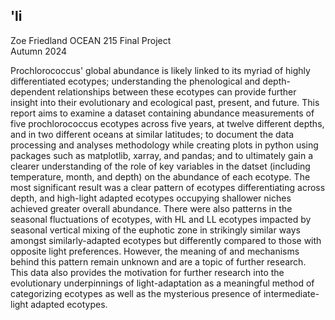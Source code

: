 ## 'li

Zoe Friedland
OCEAN 215 Final Project  
Autumn 2024  

Prochlorococcus' global abundance is likely linked to its myriad of highly differentiated ecotypes; understanding the phenological and depth-dependent relationships between these ecotypes can provide further insight into their evolutionary and ecological past, present, and future. This report aims to examine a dataset containing abundance measurements of five prochlorococcus ecotypes across five years, at twelve different depths, and in two different oceans at similar latitudes; to document the data processing and analyses methodology while creating plots in python using packages such as matplotlib, xarray, and pandas; and to ultimately gain a clearer understanding of the role of key variables in the datset (including temperature, month, and depth) on the abundance of each ecotype. The most significant result was a clear pattern of ecotypes differentiating across depth, and high-light adapted ecotypes occupying shallower niches achieved greater overall abundance. There were also patterns in the seasonal fluctuations of ecotypes, with HL and LL ecotypes impacted by seasonal vertical mixing of the euphotic zone in strikingly similar ways amongst similarly-adapted ecotypes but differently compared to those with opposite light preferences. However, the meaning of and mechanisms behind this pattern remain unknown and are a topic of further research. This data also provides the motivation for further research into the evolutionary underpinnings of light-adaptation as a meaningful method of categorizing ecotypes as well as the mysterious presence of intermediate-light adapted ecotypes. 

